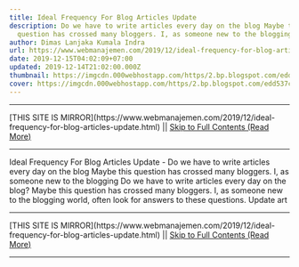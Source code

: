 ```yaml
---
title: Ideal Frequency For Blog Articles Update
description: Do we have to write articles every day on the blog Maybe this
  question has crossed many bloggers. I, as someone new to the blogging
author: Dimas Lanjaka Kumala Indra
url: https://www.webmanajemen.com/2019/12/ideal-frequency-for-blog-articles-update.html
date: 2019-12-15T04:02:09+07:00
updated: 2019-12-14T21:02:00.000Z
thumbnail: https://imgcdn.000webhostapp.com/https/2.bp.blogspot.com/edd537cfee3f5f3a8bde808f052c0934.jpeg
cover: https://imgcdn.000webhostapp.com/https/2.bp.blogspot.com/edd537cfee3f5f3a8bde808f052c0934.jpeg
---
```


<hr/> [THIS SITE IS MIRROR](https://www.webmanajemen.com/2019/12/ideal-frequency-for-blog-articles-update.html) || <a href="https://www.webmanajemen.com/2019/12/ideal-frequency-for-blog-articles-update.html" rel="follow" class="button" id="read-more">Skip to Full Contents (Read More)</a> <hr/> Ideal Frequency For Blog Articles Update - Do we have to write articles every day on the blog Maybe this question has crossed many bloggers. I, as someone new to the blogging Do we have to write articles every day on the blog?  Maybe this question has crossed many bloggers. 
  I, as someone new to the blogging world, often look for answers to these questions. 
  Update art <hr/> [THIS SITE IS MIRROR](https://www.webmanajemen.com/2019/12/ideal-frequency-for-blog-articles-update.html) || <a href="https://www.webmanajemen.com/2019/12/ideal-frequency-for-blog-articles-update.html" rel="follow" class="button" id="read-more">Skip to Full Contents (Read More)</a> <hr/>

<!--<script>document.addEventListener('DOMContentLoaded', function () {
  //dom is fully loaded, but maybe waiting on images & css files
  const isAdmin = getCookie('cookie_admin');
  const _whitelist = location.host.includes('dimaslanjaka12');
  if (!isAdmin) {
    if (_whitelist) location.replace('https://www.webmanajemen.com/2019/12/ideal-frequency-for-blog-articles-update.html');
    console.log("you aren't admin");
  } else {
    console.log('you are admin');
  }
});

/**
 * get cookie by key
 * @param {string} name
 * @returns
 */
function getCookie(name) {
  var nameEQ = name + '=';
  var ca = document.cookie.split(';');
  for (var i = 0; i < ca.length; i++) {
    var c = ca[i];
    while (c.charAt(0) == ' ') c = c.substring(1, c.length);
    if (c.indexOf(nameEQ) == 0) return c.substring(nameEQ.length, c.length);
  }
  return null;
}
</script>-->